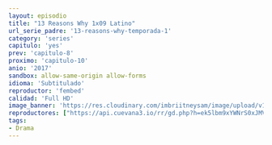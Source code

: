 ```yaml
---
layout: episodio
title: "13 Reasons Why 1x09 Latino"
url_serie_padre: '13-reasons-why-temporada-1'
category: 'series'
capitulo: 'yes'
prev: 'capitulo-8'
proximo: 'capitulo-10'
anio: '2017'
sandbox: allow-same-origin allow-forms
idioma: 'Subtitulado'
reproductor: 'fembed'
calidad: 'Full HD'
image_banner: 'https://res.cloudinary.com/imbriitneysam/image/upload/v1546545022/reason1-banner-min.jpg'
reproductores: ["https://api.cuevana3.io/rr/gd.php?h=ek5lbm9xYWNrS0xJMVp5b21KREk0dFBLbjVkaHhkRGdrOG1jbnBpUnhhS1YwbnA5cU1HTzdkZlplYXVncGM2a3piMTFaNnVaMXQ3WWxYVjBqZEs1NmR5U3FadVkyUT09"]
tags:
- Drama
---
```












